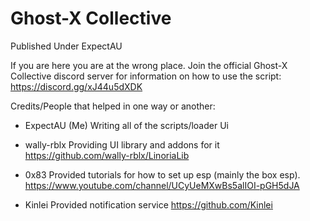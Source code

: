 # Ghost-X Collective
  Published Under ExpectAU
  
  If you are here you are at the wrong place. Join the official Ghost-X Collective discord server for information on how to use the script: https://discord.gg/xJ44u5dXDK

Credits/People that helped in one way or another:
- ExpectAU (Me)
  Writing all of the scripts/loader Ui

- wally-rblx
  Providing UI library and addons for it
  https://github.com/wally-rblx/LinoriaLib

- 0x83
  Provided tutorials for how to set up esp (mainly the box esp).
  https://www.youtube.com/channel/UCyUeMXwBs5alIOI-pGH5dJA
  
-	Kinlei
  Provided notification service https://github.com/Kinlei
